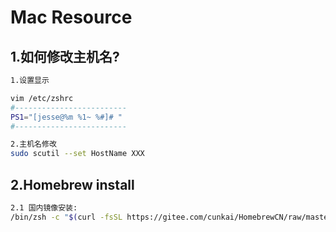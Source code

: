 # Mac Resource

## 1.如何修改主机名?

```bash
1.设置显示

vim /etc/zshrc
#-------------------------
PS1="[jesse@%m %1~ %#]# "
#-------------------------

2.主机名修改
sudo scutil --set HostName XXX
```

## 2.Homebrew install

```bash
2.1 国内镜像安装:
/bin/zsh -c "$(curl -fsSL https://gitee.com/cunkai/HomebrewCN/raw/master/Homebrew.sh)"
```



